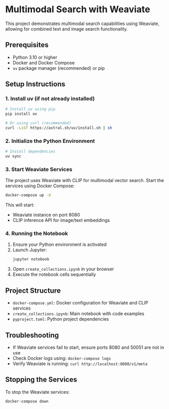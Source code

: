 # Multimodal Search with Weaviate

This project demonstrates multimodal search capabilities using Weaviate, allowing for combined text and image search functionality.

## Prerequisites

- Python 3.10 or higher
- Docker and Docker Compose
- `uv` package manager (recommended) or pip

## Setup Instructions

### 1. Install uv (if not already installed)

```bash
# Install uv using pip
pip install uv

# Or using curl (recommended)
curl -LsSf https://astral.sh/uv/install.sh | sh
```

### 2. Initialize the Python Environment

```bash
# Install dependencies
uv sync
```

### 3. Start Weaviate Services

The project uses Weaviate with CLIP for multimodal vector search. Start the services using Docker Compose:

```bash
docker-compose up -d
```

This will start:
- Weaviate instance on port 8080
- CLIP inference API for image/text embeddings

### 4. Running the Notebook

1. Ensure your Python environment is activated
2. Launch Jupyter:
   ```bash
   jupyter notebook
   ```
3. Open `create_collections.ipynb` in your browser
4. Execute the notebook cells sequentially

## Project Structure

- `docker-compose.yml`: Docker configuration for Weaviate and CLIP services
- `create_collections.ipynb`: Main notebook with code examples
- `pyproject.toml`: Python project dependencies

## Troubleshooting

- If Weaviate services fail to start, ensure ports 8080 and 50051 are not in use
- Check Docker logs using: `docker-compose logs`
- Verify Weaviate is running: `curl http://localhost:8080/v1/meta`

## Stopping the Services

To stop the Weaviate services:

```bash
docker-compose down
```
